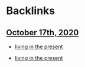 
# Backlinks
## [October 17th, 2020](<October 17th, 2020.md>)
- [living in the present](<living in the present.md>)

- [living in the present](<living in the present.md>)

